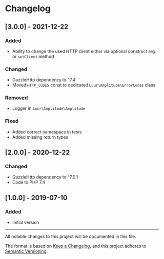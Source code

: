 # Changelog

## [3.0.0] - 2021-12-22
### Added
- Ability to change the used HTTP client either via optional construct arg or `setClient` method

### Changed
- GuzzleHttp dependency to ^7.4
- Moved `HTTP_CODES` const to dedicated `Luur\Amplitude\ErrorCodes` class

### Removed
- Logger in `Luur\Amplitude\Amplitude`

### Fixed
- Added correct namespace in tests
- Added missing return types

## [2.0.0] - 2020-12-22
### Changed
- GuzzleHttp dependency to ^7.0.1
- Code to PHP 7.4

## [1.0.0] - 2019-07-10
### Added
- Initial version

 
___
All notable changes to this project will be documented in this file.

The format is based on [Keep a Changelog](https://keepachangelog.com/en/1.0.0/),
and this project adheres to [Semantic Versioning](https://semver.org/spec/v2.0.0.html).
